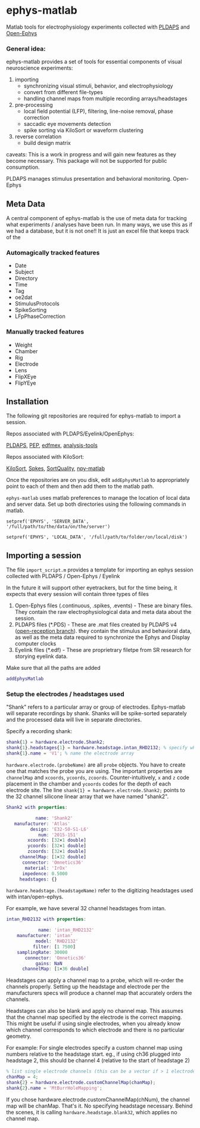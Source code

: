 # ephys-matlab
Matlab tools for electrophysiology experiments collected with [PLDAPS](https://github.com/huklab/PLDAPS/tree/openreception) and [Open-Ephys](https://github.com/open-ephys/plugin-GUI)

### General idea:
ephys-matlab provides a set of tools for essential components of visual neuroscience experiments:
 1. importing 
 	* synchronizing visual stimuli, behavior, and electrophysiology
 	* convert from different file-types
 	* handling channel maps from multiple recording arrays/headstages
 2. pre-processing
 	* local field potential (LFP), filtering, line-noise removal, phase correction
 	* saccadic eye movements detection
 	* spike sorting via KiloSort or waveform clustering
3. reverse correlation
	* build design matrix

caveats: This is a work in progress and will gain new features as they become necessary. This package will not be supported for public consumption.

PLDAPS manages stimulus presentation and behavioral monitoring. Open-Ephys 

## Meta Data
A central component of ephys-matlab is the use of meta data for tracking what experiments / analyses have been run. In many ways, we use this as if we had a database, but it is not one!! It is just an excel file that keeps track of the

### Automagically tracked features
* Date
* Subject
* Directory
* Time
* Tag
* oe2dat
* StimulusProtocols
* SpikeSorting
* LFpPhaseCorrection

### Manually tracked features
* Weight
* Chamber
* Rig
* Electrode
* Lens
* FlipXEye
* FlipYEye


## Installation
The following git repositories are required for ephys-matlab to import a session.

Repos associated with PLDAPS/Eyelink/OpenEphys:

[PLDAPS](https://github.com/jcbyts/PLDAPS/tree/noparams), 
[PEP](https://github.com/jcbyts/pds-stimuli), 
[edfmex](https://github.com/HukLab/edfmex),
[analysis-tools](https://github.com/open-ephys/analysis-tools)

Repos associated with KiloSort:

[KiloSort](https://github.com/cortex-lab/KiloSort), 
[Spkes](https://github.com/cortex-lab/spikes), 
[SortQuality](https://github.com/cortex-lab/sortingQuality), 
[npy-matlab](https://github.com/kwikteam/npy-matlab)

Once the repositories are on you disk, edit `addEphysMatlab` to appropriately point to each of them and then add them to the matlab path.

`ephys-matlab` uses matlab preferences to manage the location of local data and server data. Set up both directories using the following commands in matlab.

`setpref('EPHYS', 'SERVER_DATA', '/full/path/to/the/data/on/the/server')`

`setpref('EPHYS', 'LOCAL_DATA', '/full/path/to/folder/on/local/disk')`

## Importing a session
The file `import_script.m` provides a template for importing an ephys session collected with PLDAPS / Open-Ephys / Eyelink

In the future it will support other eyetrackers, but for the time being, it expects that every session will contain three types of files
1. Open-Ephys files (.continuous, .spikes, .events) - These are binary files. They contain the raw electrophysiological data and meta data about the session.
2. PLDAPS files (*.PDS) - These are .mat files created by PLDAPS v4 ([open-reception branch](https://github.com/huklab/PLDAPS/tree/openreception)). they contain the stimulus and behavioral data, as well as the meta data required to synchronize the Ephys and Display computer clocks
2. Eyelink files (*.edf) - These are proprietrary filetpe from SR research for storying eyelink data.

Make sure that all the paths are added
```matlab
addEphysMatlab
```

### Setup the electrodes / headstages used
"Shank" refers to a particular array or group of electrodes. Ephys-matlab will separate recordings by shank. Shanks will be spike-sorted separately and the processed data will live in separate directories.

Specify a recording shank:

``` matlab
shank{1} = hardware.electrode.Shank2;
shank{1}.headstages{1} = hardware.headstage.intan_RHD2132; % specify what type of headstage was used
shank{1}.name = 'V1'; % name the electrode array
```

`hardware.electrode.(probeName)` are all `probe` objects. You have to create one that matches the probe you are using. The important properties are `channelMap` and `xcoords`, `ycoords`, `zcoords`. Counter-intuitively, `x` and `z` code placement in the chamber and `ycoords` codes for the depth of each electrode site.
The line `shank{1} = hardware.electrode.Shank2;` points to the 32 channel silicone linear array that we have named "shank2".
 ``` matlab
 Shank2 with properties:

            name: 'Shank2'
    manufacturer: 'Atlas'
          design: 'E32-50-S1-L6'
             num: '2015-151'
         xcoords: [32×1 double]
         ycoords: [32×1 double]
         zcoords: [32×1 double]
      channelMap: [1×32 double]
       connector: 'Omnetics36'
        material: 'IrOx'
       impedence: 0.5000
      headstages: {}
```

`hardware.headstage.(headstageName)` refer to the digitizing headstages used with intan/open-ephys. 

For example, we have several 32 channel headstages from intan.
``` matlab
intan_RHD2132 with properties:

            name: 'intan_RHD2132'
    manufacturer: 'intan'
           model: 'RHD2132'
          filter: [1 7500]
    samplingRate: 30000
       connector: 'Omnetics36'
           gains: NaN
      channelMap: [1×36 double]
```

Headstages can apply a channel map to a probe, which will re-order the channels properly. Setting up the headstage and electrode per the manufacturers specs will produce a channel map that accurately orders the channels.

Headstages can also be blank and apply no channel map. This assumes that the channel map specified by the electrode is the correct mapping. This might be useful if using single electrodes, when you already know which channel corresponds to which electrode and there is no particular geometry.

For example: For single electrodes specify a custom channel map using numbers relative to the headstage start. eg., if using ch36 plugged into headstage 2, this should be channel 4 (relative to the start of headstage 2)
```matlab
% list single electrode channels (this can be a vector if > 1 electrode used)
chanMap = 4;
shank{2} = hardware.electrode.customChannelMap(chanMap);
shank{2}.name = 'MtBurrHoleMapping';
```
If you chose hardware.electrode.customChannelMap(chNum), the channel map will be chanMap. That's it. No specifying headstage necessary. Behind the scenes, it is calling `hardware.headstage.blank32`, which applies no channel map.



